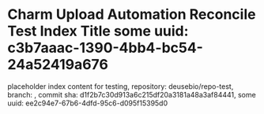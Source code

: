 # Charm Upload Automation Reconcile Test Index Title some uuid: c3b7aaac-1390-4bb4-bc54-24a52419a676
 placeholder index content for testing,  repository: deusebio/repo-test,  branch: ,  commit sha: d1f2b7c30d913a6c215df20a3181a48a3af84441,  some uuid: ee2c94e7-67b6-4dfd-95c6-d095f15395d0
